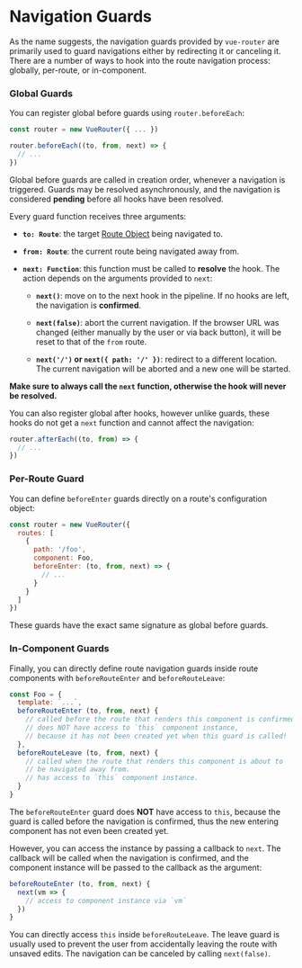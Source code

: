 # Navigation Guards

As the name suggests, the navigation guards provided by `vue-router` are primarily used to guard navigations either by redirecting it or canceling it. There are a number of ways to hook into the route navigation process: globally, per-route, or in-component.

### Global Guards

You can register global before guards using `router.beforeEach`:

``` js
const router = new VueRouter({ ... })

router.beforeEach((to, from, next) => {
  // ...
})
```

Global before guards are called in creation order, whenever a navigation is triggered. Guards may be resolved asynchronously, and the navigation is considered **pending** before all hooks have been resolved.

Every guard function receives three arguments:

- **`to: Route`**: the target [Route Object](../api/route-object.md) being navigated to.

- **`from: Route`**: the current route being navigated away from.

- **`next: Function`**: this function must be called to **resolve** the hook. The action depends on the arguments provided to `next`:

  - **`next()`**: move on to the next hook in the pipeline. If no hooks are left, the navigation is **confirmed**.

  - **`next(false)`**: abort the current navigation. If the browser URL was changed (either manually by the user or via back button), it will be reset to that of the `from` route.

  - **`next('/')` or `next({ path: '/' })`**: redirect to a different location. The current navigation will be aborted and a new one will be started.

**Make sure to always call the `next` function, otherwise the hook will never be resolved.**

You can also register global after hooks, however unlike guards, these hooks do not get a `next` function and cannot affect the navigation:

``` js
router.afterEach((to, from) => {
  // ...
})
```

### Per-Route Guard

You can define `beforeEnter` guards directly on a route's configuration object:

``` js
const router = new VueRouter({
  routes: [
    {
      path: '/foo',
      component: Foo,
      beforeEnter: (to, from, next) => {
        // ...
      }
    }
  ]
})
```

These guards have the exact same signature as global before guards.

### In-Component Guards

Finally, you can directly define route navigation guards inside route components with `beforeRouteEnter` and `beforeRouteLeave`:

``` js
const Foo = {
  template: `...`,
  beforeRouteEnter (to, from, next) {
    // called before the route that renders this component is confirmed.
    // does NOT have access to `this` component instance,
    // because it has not been created yet when this guard is called!
  },
  beforeRouteLeave (to, from, next) {
    // called when the route that renders this component is about to
    // be navigated away from.
    // has access to `this` component instance.
  }
}
```

The `beforeRouteEnter` guard does **NOT** have access to `this`, because the guard is called before the navigation is confirmed, thus the new entering component has not even been created yet.

However, you can access the instance by passing a callback to `next`. The callback will be called when the navigation is confirmed, and the component instance will be passed to the callback as the argument:

``` js
beforeRouteEnter (to, from, next) {
  next(vm => {
    // access to component instance via `vm`
  })
}
```

You can directly access `this` inside `beforeRouteLeave`. The leave guard is usually used to prevent the user from accidentally leaving the route with unsaved edits. The navigation can be canceled by calling `next(false)`.
